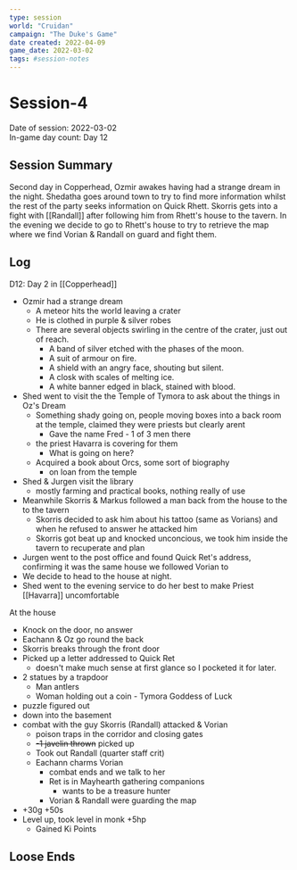 ```yaml
---
type: session
world: "Cruidan"
campaign: "The Duke's Game"
date created: 2022-04-09
game_date: 2022-03-02
tags: #session-notes
---
```

# Session-4
Date of session: 2022-03-02  
In-game day count: Day 12

## Session Summary
Second day in Copperhead, Ozmir awakes having had a strange dream in the night. Shedatha goes around town to try to find more information whilst the rest of the party seeks information on Quick Rhett. Skorris gets into a fight with [[Randall]] after following him from Rhett's house to the tavern. In the evening we decide to go to Rhett's house to try to retrieve the map where we find Vorian & Randall on guard and fight them.

## Log
D12: Day 2 in [[Copperhead]]
- Ozmir had a strange dream
	- A meteor hits the world leaving a crater
	- He is clothed in purple & silver robes
	- There are several objects swirling in the centre of the crater, just out of reach.
		- A band of silver etched with the phases of the moon.
		- A suit of armour on fire.
		- A shield with an angry face, shouting but silent.
		- A closk with scales of melting ice.
		- A white banner edged in black, stained with blood.
- Shed went to visit the the Temple of Tymora to ask about the things in Oz's Dream
	- Something shady going on, people moving boxes into a back room at the temple, claimed they were priests but clearly arent
		- Gave the name Fred - 1 of 3 men there
	- the priest Havarra is covering for them
		- What is going on here?
	- Acquired a book about Orcs, some sort of biography
		- on loan from the temple
- Shed & Jurgen visit the library
	- mostly farming and practical books, nothing really of use
- Meanwhile Skorris & Markus followed a man back from the house to the to the tavern
	- Skorris decided to ask him about his tattoo (same as Vorians) and when he refused to answer he attacked him
	- Skorris got beat up and knocked unconcious, we took him inside the tavern to recuperate and plan
- Jurgen went to the post office and found Quick Ret's address, confirming it was the same house we followed Vorian to
- We decide to head to the house at night.
- Shed went to the evening service to do her best to make Priest [[Havarra]] uncomfortable

At the house
- Knock on the door, no answer
- Eachann & Oz go round the back
- Skorris breaks through the front door
- Picked up a letter addressed to Quick Ret
	- doesn't make much sense at first glance so I pocketed it for later.
- 2 statues by a trapdoor
	- Man antlers
	- Woman holding out a coin - Tymora Goddess of Luck
- puzzle figured out
- down into the basement
- combat with the guy Skorris (Randall) attacked & Vorian
	- poison traps in the corridor and closing gates
	- ~~-1 javelin thrown~~  picked up
	- Took out Randall (quarter staff crit)
	- Eachann charms Vorian
		- combat ends and we talk to her
		- Ret is in Mayhearth gathering companions
			- wants to be a treasure hunter
		- Vorian & Randall were guarding the map
- +30g +50s
- Level up, took level in monk +5hp
	- Gained Ki Points

## Loose Ends


